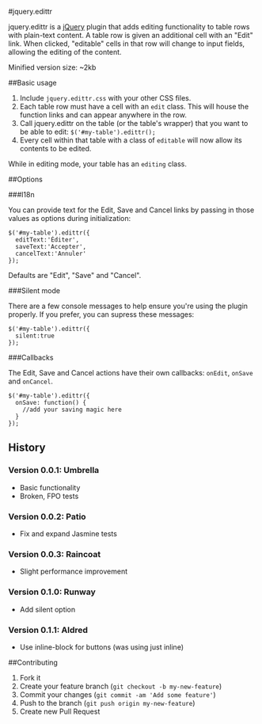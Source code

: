 #jquery.edittr

jquery.edittr is a [jQuery](http://www.jquery.com/) plugin that adds editing functionality to table rows with plain-text content. A table row is given an additional cell with an "Edit" link. When clicked, "editable" cells in that row will change to input fields, allowing the editing of the content.

Minified version size: ~2kb

##Basic usage

1. Include `jquery.edittr.css` with your other CSS files.
2. Each table row must have a cell with an `edit` class. This will house the function links and can appear anywhere in the row.
3. Call jquery.edittr on the table (or the table's wrapper) that you want to be able to edit: `$('#my-table').edittr();`
4. Every cell within that table with a class of `editable` will now allow its contents to be edited.

While in editing mode, your table has an `editing` class.

##Options

###I18n

You can provide text for the Edit, Save and Cancel links by passing in those values as options during initialization:
```
$('#my-table').edittr({
  editText:'Éditer',
  saveText:'Accepter',
  cancelText:'Annuler'
});
```
Defaults are "Edit", "Save" and "Cancel".

###Silent mode

There are a few console messages to help ensure you're using the plugin properly. If you prefer, you can supress these messages:
```
$('#my-table').edittr({
  silent:true
});
```

###Callbacks

The Edit, Save and Cancel actions have their own callbacks: `onEdit`, `onSave` and `onCancel`.

```
$('#my-table').edittr({
  onSave: function() {
    //add your saving magic here
  }
});
```

## History

### Version 0.0.1: Umbrella

* Basic functionality
* Broken, FPO tests

### Version 0.0.2: Patio 

* Fix and expand Jasmine tests

### Version 0.0.3: Raincoat

* Slight performance improvement

### Version 0.1.0: Runway

* Add silent option

### Version 0.1.1: Aldred

* Use inline-block for buttons (was using just inline)

##Contributing

1. Fork it
2. Create your feature branch (`git checkout -b my-new-feature`)
3. Commit your changes (`git commit -am 'Add some feature'`)
4. Push to the branch (`git push origin my-new-feature`)
5. Create new Pull Request
